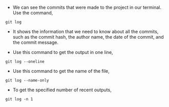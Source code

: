 * We can see the commits that were made to the project in our terminal. Use the command,

```
git log
```

* It shows the information that we need to know about all the commits, such as the commit hash, the author name, the date of the commit, and the commit message. 

* Use this command to get the output in one line,

```
git log --oneline
```

* Use this command to get the name of the file,

```
git log --name-only
```

* To get the specified number of recent outputs,

```
git log -n 1
```
